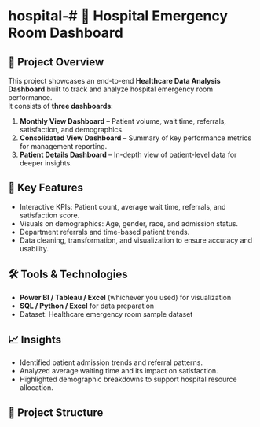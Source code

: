 # hospital-# 🏥 Hospital Emergency Room Dashboard

## 📌 Project Overview
This project showcases an end-to-end **Healthcare Data Analysis Dashboard** built to track and analyze hospital emergency room performance.  
It consists of **three dashboards**:
1. **Monthly View Dashboard** – Patient volume, wait time, referrals, satisfaction, and demographics.  
2. **Consolidated View Dashboard** – Summary of key performance metrics for management reporting.  
3. **Patient Details Dashboard** – In-depth view of patient-level data for deeper insights.  

## 🎯 Key Features
- Interactive KPIs: Patient count, average wait time, referrals, and satisfaction score.  
- Visuals on demographics: Age, gender, race, and admission status.  
- Department referrals and time-based patient trends.  
- Data cleaning, transformation, and visualization to ensure accuracy and usability.  

## 🛠 Tools & Technologies
- **Power BI / Tableau / Excel** (whichever you used) for visualization  
- **SQL / Python / Excel** for data preparation  
- Dataset: Healthcare emergency room sample dataset  

## 📈 Insights
- Identified patient admission trends and referral patterns.  
- Analyzed average waiting time and its impact on satisfaction.  
- Highlighted demographic breakdowns to support hospital resource allocation.  

## 📂 Project Structure
